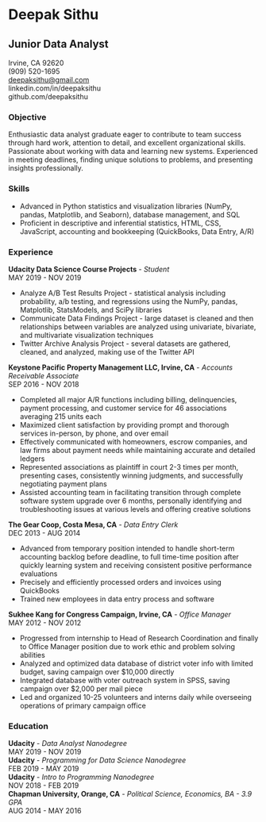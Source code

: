 
# Deepak Sithu
## Junior Data Analyst
Irvine, CA 92620</br>
(909) 520-1695</br>
deepaksithu@gmail.com</br>
linkedin.com/in/deepaksithu</br>
github.com/deepaksithu</br>

### Objective
Enthusiastic data analyst graduate eager to contribute to team success through hard work, attention to detail, and excellent organizational skills. Passionate about working with data and learning new systems. Experienced in meeting deadlines, finding unique solutions to problems, and presenting insights professionally.

### Skills
* Advanced in Python statistics and visualization libraries (NumPy, pandas, Matplotlib, and Seaborn), database management, and SQL
* Proficient in descriptive and inferential statistics, HTML, CSS, JavaScript, accounting and bookkeeping (QuickBooks, Data Entry, A/R)

### Experience
**Udacity Data Science Course Projects** - *Student*</br>
MAY 2019 - NOV 2019
* Analyze A/B Test Results Project - statistical analysis including probability, a/b testing, and regressions using the NumPy, pandas, Matplotlib, StatsModels, and SciPy libraries
* Communicate Data Findings Project - large dataset is cleaned and then relationships between variables are analyzed using univariate, bivariate, and multivariate visualization techniques
* Twitter Archive Analysis Project - several datasets are gathered, cleaned, and analyzed, making use of the Twitter API

**Keystone Pacific Property Management LLC, Irvine, CA** - *Accounts Receivable Associate*</br>
SEP 2016 - NOV 2018
* Completed all major A/R functions including billing, delinquencies, payment processing, and customer service for 46 associations averaging 215 units each
* Maximized client satisfaction by providing prompt and thorough services in-person, by phone, and over email
* Effectively communicated with homeowners, escrow companies, and law firms about payment needs while maintaining accurate and detailed ledgers
* Represented associations as plaintiff in court 2-3 times per month, presenting cases, consistently winning judgments, and successfully negotiating payment plans
* Assisted accounting team in facilitating transition through complete software system upgrade over 6 months, personally identifying and troubleshooting issues at various levels and offering creative solutions

**The Gear Coop, Costa Mesa, CA** - *Data Entry Clerk*</br>
DEC 2013 - AUG 2014
* Advanced from temporary position intended to handle short-term accounting backlog before deadline, to full time-time position after quickly learning system and receiving consistent positive performance evaluations
* Precisely and efficiently processed orders and invoices using QuickBooks
* Trained new employees in data entry process and software

**Sukhee Kang for Congress Campaign, Irvine, CA** - *Office Manager*</br>
MAY 2012 - NOV 2012
* Progressed from internship to Head of Research Coordination and finally to Office Manager position due to work ethic and problem solving abilities
* Analyzed and optimized data database of district voter info with limited budget, saving campaign over $10,000 directly
* Integrated database with voter outreach system in SPSS, saving campaign over $2,000 per mail piece
* Led and organized 10-25 volunteers and interns daily while overseeing operations of primary campaign office

### Education
**Udacity** - *Data Analyst Nanodegree*</br>
MAY 2019 - NOV 2019</br>
**Udacity** - *Programming for Data Science Nanodegree*</br>
FEB 2019 - MAY 2019</br>
**Udacity** - *Intro to Programming Nanodegree*</br>
NOV 2018 - FEB 2019</br>
**Chapman University, Orange, CA** - *Political Science, Economics, BA - 3.9 GPA*</br>
AUG 2014 - MAY 2016
